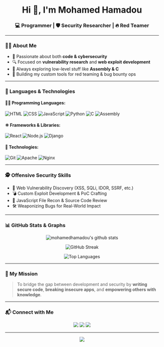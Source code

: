 <h1 align="center">Hi 👋, I'm Mohamed Hamadou</h1>
<h3 align="center">💻 Programmer | 🛡️ Security Researcher | 🔥 Red Teamer</h3>

---

### 👨‍💻 About Me
- 🧠 Passionate about both **code & cybersecurity**
- 🔍 Focused on **vulnerability research** and **web exploit development**
- 🧬 Always exploring low-level stuff like **Assembly & C**
- 🧪 Building my custom tools for red teaming & bug bounty ops

---

### 🧰 Languages & Technologies

#### 👨‍💻 Programming Languages:
![HTML](https://img.shields.io/badge/-HTML-E34F26?style=flat-square&logo=html5&logoColor=white)
![CSS](https://img.shields.io/badge/-CSS-1572B6?style=flat-square&logo=css3)
![JavaScript](https://img.shields.io/badge/-JavaScript-F7DF1E?style=flat-square&logo=javascript&logoColor=black)
![Python](https://img.shields.io/badge/-Python-3776AB?style=flat-square&logo=python)
![C](https://img.shields.io/badge/-C-00599C?style=flat-square&logo=c)
![Assembly](https://img.shields.io/badge/-Assembly-6E4C13?style=flat-square&logo=hackthebox&logoColor=white)

#### ⚛️ Frameworks & Libraries:
![React](https://img.shields.io/badge/-React-20232A?style=flat-square&logo=react)
![Node.js](https://img.shields.io/badge/-Node.js-339933?style=flat-square&logo=nodedotjs)
![Django](https://img.shields.io/badge/-Django-092E20?style=flat-square&logo=django)

#### 🚀 Technologies:
![Git](https://img.shields.io/badge/-Git-F05032?style=flat-square&logo=git)
![Apache](https://img.shields.io/badge/-Apache-D22128?style=flat-square&logo=apache)
![Nginx](https://img.shields.io/badge/-Nginx-009639?style=flat-square&logo=nginx)

---

### 🕵️ Offensive Security Skills

- 🔎 Web Vulnerability Discovery (XSS, SQLi, IDOR, SSRF, etc.)
- 💣 Custom Exploit Development & PoC Crafting
- 📂 JavaScript File Recon & Source Code Review
- 🛠️ Weaponizing Bugs for Real-World Impact

---

### 📊 GitHub Stats & Graphs

<p align="center">
  <img src="https://github-readme-stats.vercel.app/api?username=z0enix&show_icons=true&theme=radical&count_private=true" alt="mohamedhamadou's github stats"/>
</p>

<p align="center">
  <img src="https://github-readme-streak-stats.herokuapp.com/?user=z0enix&theme=radical" alt="GitHub Streak" />
</p>

<p align="center">
  <img src="https://github-readme-stats.vercel.app/api/top-langs/?username=z0enix&layout=compact&theme=radical" alt="Top Languages"/>
</p>

---

### 🚀 My Mission
> To bridge the gap between development and security by **writing secure code**, **breaking insecure apps**, and **empowering others with knowledge**.

---

### 📬 Connect with Me

<p align="center">
  <a href="https://github.com/z0enix"><img src="https://img.shields.io/badge/GitHub-%2312100E.svg?&style=for-the-badge&logo=github&logoColor=white"/></a>
  <a href="mailto:mohamedhamadouz5ro@gmail.com"><img src="https://img.shields.io/badge/Email-D14836?style=for-the-badge&logo=gmail&logoColor=white"/></a>
  <a href="https://t.me/ze0_nix"><img src="https://img.shields.io/badge/Telegram-2CA5E0?style=for-the-badge&logo=telegram&logoColor=white"/></a>
</p>

---

<p align="center">
  <img src="https://readme-typing-svg.herokuapp.com?font=Fira+Code&size=24&pause=1000&color=F75C7E&center=true&vCenter=true&width=435&lines=Programming+%F0%9F%92%BB;Exploiting+%F0%9F%94%A5;Red+Teaming+%F0%9F%9B%A1%EF%B8%8F;Securing+the+web+%F0%9F%94%91" />
</p>
